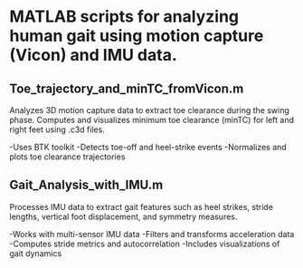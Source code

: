# MATLAB scripts for analyzing human gait using motion capture (Vicon) and IMU data.

## Toe_trajectory_and_minTC_fromVicon.m
Analyzes 3D motion capture data to extract toe clearance during the swing phase. Computes and visualizes minimum toe clearance (minTC) for left and right feet using .c3d files.

-Uses BTK toolkit
-Detects toe-off and heel-strike events
-Normalizes and plots toe clearance trajectories

## Gait_Analysis_with_IMU.m
Processes IMU data to extract gait features such as heel strikes, stride lengths, vertical foot displacement, and symmetry measures.

-Works with multi-sensor IMU data
-Filters and transforms acceleration data
-Computes stride metrics and autocorrelation
-Includes visualizations of gait dynamics
